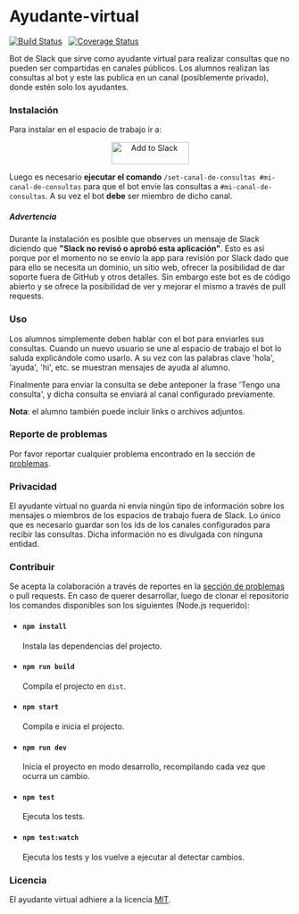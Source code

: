 # Ayudante-virtual

[![Build Status](https://travis-ci.com/seblaz/Ayudante-virtual.svg?branch=master)](https://travis-ci.com/seblaz/Ayudante-virtual) &nbsp; [![Coverage Status](https://coveralls.io/repos/github/seblaz/Ayudante-virtual/badge.svg?branch=master)](https://coveralls.io/github/seblaz/Ayudante-virtual?branch=master)


Bot de Slack que sirve como ayudante virtual para realizar consultas que no pueden ser compartidas en canales públicos. Los alumnos realizan las consultas al bot y este las publica en un canal (posiblemente privado), donde estén solo los ayudantes.

### Instalación

Para instalar en el espacio de trabajo ir a: 

<p align="center">
<a href="https://slack.com/oauth/v2/authorize?client_id=1009494895799.996165417955&scope=chat:write,commands,im:history,im:read,im:write,users:read"><img alt="Add to Slack" height="40" width="139" src="https://platform.slack-edge.com/img/add_to_slack.png" srcset="https://platform.slack-edge.com/img/add_to_slack.png 1x, https://platform.slack-edge.com/img/add_to_slack@2x.png 2x"></a>
</p>

Luego es necesario **ejecutar el comando** `/set-canal-de-consultas #mi-canal-de-consultas` para que el bot envíe las consultas a `#mi-canal-de-consultas`. A su vez el bot **debe** ser miembro de dicho canal.

##### Advertencia

Durante la instalación es posible que observes un mensaje de Slack diciendo que **"Slack no revisó o aprobó esta aplicación"**. Esto es así porque por el momento no se envío la app para revisión por Slack dado que para ello se necesita un dominio, un sitio web, ofrecer la posibilidad de dar soporte fuera de GitHub y otros detalles. Sin embargo este bot es de código abierto y se ofrece la posibilidad de ver y mejorar el mismo a través de pull requests.

### Uso

Los alumnos simplemente deben hablar con el bot para enviarles sus consultas. Cuando un nuevo usuario se une al espacio de trabajo el bot lo saluda explicándole como usarlo. A su vez con las palabras clave 'hola', 'ayuda', 'hi', etc. se muestran mensajes de ayuda al alumno.

Finalmente para enviar la consulta se debe anteponer la frase 'Tengo una consulta', y dicha consulta se enviará al canal configurado previamente. 

**Nota**: el alumno también puede incluir links o archivos adjuntos.

### Reporte de problemas

Por favor reportar cualquier problema encontrado en la sección de [problemas](https://github.com/seblaz/Ayudante-virtual/issues).

### Privacidad

El ayudante virtual no guarda ni envía ningún tipo de información sobre los mensajes o miembros de los espacios de trabajo fuera de Slack. Lo único que es necesario guardar son los ids de los canales configurados para recibir las consultas. Dicha información no es divulgada con ninguna entidad.

### Contribuir

Se acepta la colaboración a través de reportes en la [sección de problemas](https://github.com/seblaz/Ayudante-virtual/issues) o pull requests. En caso de querer desarrollar, luego de clonar el repositorio los comandos disponibles son los siguientes (Node.js requerido):

 - #### `npm install`
    Instala las dependencias del projecto.
    
 - #### `npm run build`
    Compila el projecto en `dist`.
  
 - #### `npm start`
    Compila e inicia el projecto.
  
 - #### `npm run dev`
    Inicia el proyecto en modo desarrollo, recompilando cada vez que ocurra un cambio.

 - #### `npm test`
    Ejecuta los tests.

 - #### `npm test:watch`
    Ejecuta los tests y los vuelve a ejecutar al detectar cambios.

### Licencia

El ayudante virtual adhiere a la licencia [MIT](LICENSE.txt).